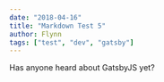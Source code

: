 ```yaml
---
date: "2018-04-16"
title: "Markdown Test 5"
author: Flynn
tags: ["test", "dev", "gatsby"]
---
```


Has anyone heard about GatsbyJS yet?

